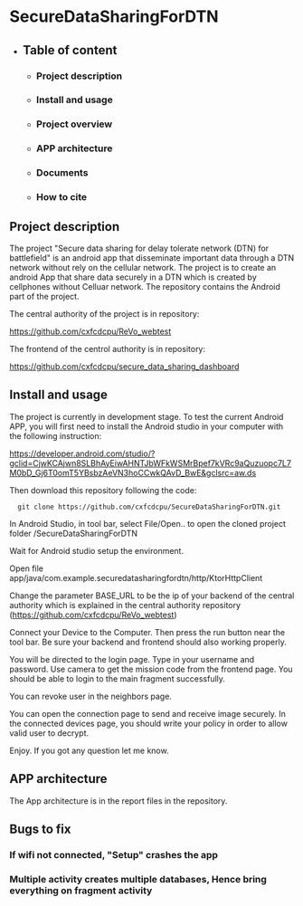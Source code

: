 # SecureDataSharingForDTN


* ## Table of content
   * ### Project description  
      

   * ### Install and usage
    

   * ### Project overview
   * ### APP architecture
   * ### Documents
   * ### How to cite
  
## Project description
  The project "Secure data sharing for delay tolerate network (DTN) for battlefield" is an android app that disseminate important data through a DTN network without rely on the cellular network.  The project is to create an android App that share data securely in a DTN which is created by cellphones without Celluar network. The repository contains the Android part of the project. 
  
  The central authority of the project is in repository:
    
  https://github.com/cxfcdcpu/ReVo_webtest
    
  The frontend of the centrol authority is in repository:
    
  https://github.com/cxfcdcpu/secure_data_sharing_dashboard


##  Install and usage
  The project is currently in development stage. To test the current Android APP, you will first need to install the Android studio in your computer with the following instruction:
  
  https://developer.android.com/studio/?gclid=CjwKCAjwn8SLBhAyEiwAHNTJbWFkWSMrBpef7kVRc9aQuzuopc7L7M0bD_Gj6T0omT5YBsbzAeVN3hoCCwkQAvD_BwE&gclsrc=aw.ds
  
  Then download this repository following the code:
  
      git clone https://github.com/cxfcdcpu/SecureDataSharingForDTN.git
      
  In Android Studio, in tool bar, select File/Open.. to open the cloned project folder /SecureDataSharingForDTN
  
  Wait for Android studio setup the environment. 
  
  Open file app/java/com.example.securedatasharingfordtn/http/KtorHttpClient
  
  Change the parameter BASE_URL to be the ip of your backend of the central authority which is explained in the central authority repository (https://github.com/cxfcdcpu/ReVo_webtest)
  
  Connect your Device to the Computer. Then press the run button near the tool bar. Be sure your backend and frontend should also working properly.
  
  You will be directed to the login page. Type in your username and password. Use camera to get the mission code from the frontend page. You should be able to login to the main fragment successfully. 
  
  You can revoke user in the neighbors page.
  
  You can open the connection page to send and receive image securely. In the connected devices page, you should write your policy in order to allow valid user to decrypt. 
  
  Enjoy. If you got any question let me know. 
  
  
## APP architecture

  The App architecture is in the report files in the repository.
  
  
## Bugs to fix
### If wifi not connected, "Setup" crashes the app
### Multiple activity creates multiple databases, Hence bring everything on fragment activity
